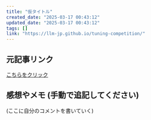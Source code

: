 ```yaml
---
title: "仮タイトル"
created_date: "2025-03-17 00:43:12"
updated_date: "2025-03-17 00:43:12"
tags: []
link: "https://llm-jp.github.io/tuning-competition/"
---
```

## 元記事リンク
[こちらをクリック](https://llm-jp.github.io/tuning-competition/)

## 感想やメモ (手動で追記してください)
(ここに自分のコメントを書いていく)
